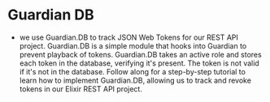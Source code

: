 # Guardian DB
- we use Guardian.DB to track JSON Web Tokens for our REST API project. Guardian.DB is a simple module that hooks into Guardian to prevent playback of tokens. Guardian.DB takes an active role and stores each token in the database, verifying it's present. The token is not valid if it's not in the database. Follow along for a step-by-step tutorial to learn how to implement Guardian.DB, allowing us to track and revoke tokens in our Elixir REST API project.